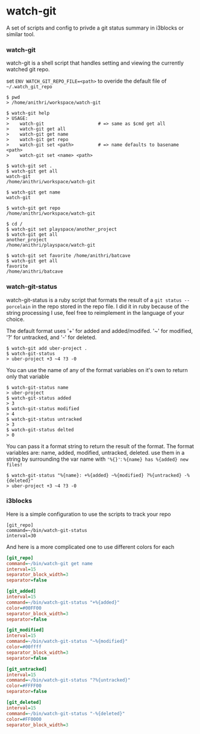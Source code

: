 # watch-git
A set of scripts and config to privde a git status summary in i3blocks or similar tool.

### watch-git
watch-git is a shell script that handles setting and viewing the currently watched git repo.

set ```ENV WATCH_GIT_REPO_FILE=<path>``` to overide the default file of ```~/.watch_git_repo```

```
$ pwd
> /home/anithri/workspace/watch-git

$ watch-git help
> USAGE:
>    watch-git                    # => same as $cmd get all
>    watch-git get all
>    watch-git get name
>    watch-git get repo
>    watch-git set <path>         # => name defaults to basename <path>
>    watch-git set <name> <path>

$ watch-git set .
$ watch-git get all
watch-git
/home/anithri/workspace/watch-git

$ watch-git get name
watch-git

$ watch-git get repo
/home/anithri/workspace/watch-git

$ cd /
$ watch-git set playspace/another_project
$ watch-git get all
another_project
/home/anithri/playspace/watch-git

$ watch-git set favorite /home/anithri/batcave
$ watch-git get all
favorite
/home/anithri/batcave
```

### watch-git-status
watch-git-status is a ruby script that formats the result of a ```git status --porcelain``` in the repo stored
in the repo file.  I did it in ruby because of the string processing I use, feel free to reimplement in the language of your choice.

The default format uses '+' for added and added/modifed. '~' for modified, '?' for untracked, and '-' for deleted.

```
$ watch-git add uber-project .
$ watch-git-status
> uber-project +3 ~4 ?3 -0
```

You can use the name of any of the format variables on it's own to return only that variable

```
$ watch-git-status name
> uber-project
$ watch-git-status added
> 3
$ watch-git-status modified
> 4
$ watch-git-status untracked
> 3
$ watch-git-status delted
> 0
```

You can pass it a format string to return the result of the format.  The format variables are: name, added, modified, untracked, deleted.  use them in a string by surrounding the var name with ```'%{}'```: ```%{name} has %{added} new files!```

```
$ watch-git-status "%{name}: +%{added} ~%{modified} ?%{untracked} -%{deleted}"
> uber-project +3 ~4 ?3 -0
```

### i3blocks
Here is a simple configuration to use the scripts to track your repo
```
[git_repo]
command=~/bin/watch-git-status
interval=30
```

And here is a more complicated one to use different colors for each

```ini
[git_repo]
command=~/bin/watch-git get name
interval=15
separator_block_width=3
separator=false

[git_added]
interval=15
command=~/bin/watch-git-status "+%{added}"
color=#00FF00
separator_block_width=3
separator=false

[git_modified]
interval=15
command=~/bin/watch-git-status "~%{modified}"
color=#00ffff
separator_block_width=3
separator=false

[git_untracked]
interval=15
command=~/bin/watch-git-status "?%{untracked}"
color=#FFFF00
separator=false

[git_deleted]
interval=15
command=~/bin/watch-git-status "-%{deleted}"
color=#FF0000
separator_block_width=3
```
